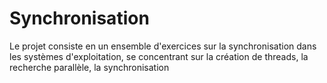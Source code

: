 # Synchronisation
Le projet consiste en un ensemble d'exercices sur la synchronisation dans les systèmes d'exploitation, se concentrant sur la création de threads, la recherche parallèle, la synchronisation

